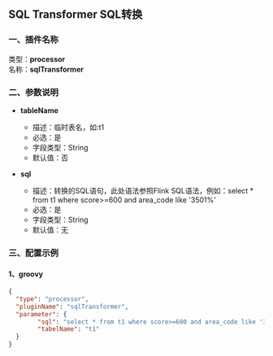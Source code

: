 ## SQL Transformer  SQL转换

### 一、插件名称
类型：**processor**<br/>
名称：**sqlTransformer**
### 二、参数说明<br />

- **tableName**
    - 描述：临时表名，如:t1
    - 必选：是
    - 字段类型：String
    - 默认值：否


- **sql**
    - 描述：转换的SQL语句，此处语法参照Flink SQL语法，例如：select * from t1 where score>=600 and area_code like '3501%'
    - 必选：是
    - 字段类型：String
    - 默认值：无


### 三、配置示例
#### 1、groovy
```json
{                        
  "type": "processor",                      
  "pluginName": "sqlTransformer",            
  "parameter": {                          
        "sql": "select * from t1 where score>=600 and area_code like '3501%'" ,
        "tabelName": "t1" 
  }
}
```
